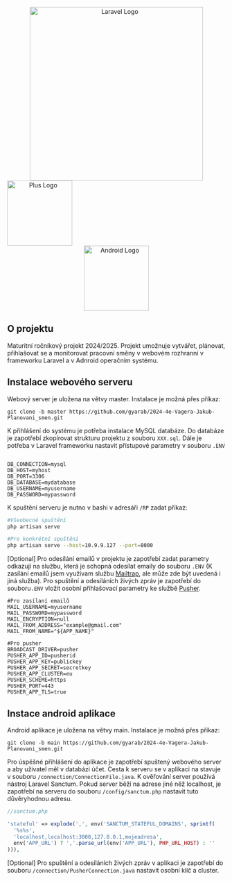 <p align="center">
<a href="https://laravel.com" target="_blank"><img src="https://raw.githubusercontent.com/laravel/art/master/logo-lockup/5%20SVG/2%20CMYK/1%20Full%20Color/laravel-logolockup-cmyk-red.svg" width="400" alt="Laravel Logo"></a> 
  <a href="https://laravel.com" target="_blank"><img src="https://upload.wikimedia.org/wikipedia/commons/thumb/9/9e/Plus_symbol.svg/1200px-Plus_symbol.svg.png" height="150" width="150" style="margin-right: 400" alt="Plus Logo"></a>
<a href="https://laravel.com" target="_blank"><img src="https://upload.wikimedia.org/wikipedia/commons/thumb/c/c1/Android_Studio_icon_%282023%29.svg/2048px-Android_Studio_icon_%282023%29.svg.png"  height="150" width="150" alt="Android Logo"></a>

</p>

<!--<p align="center">
<a href="https://github.com/laravel/framework/actions"><img src="https://github.com/laravel/framework/workflows/tests/badge.svg" alt="Build Status"></a>
<a href="https://packagist.org/packages/laravel/framework"><img src="https://img.shields.io/packagist/dt/laravel/framework" alt="Total Downloads"></a>
<a href="https://packagist.org/packages/laravel/framework"><img src="https://img.shields.io/packagist/v/laravel/framework" alt="Latest Stable Version"></a>
<a href="https://packagist.org/packages/laravel/framework"><img src="https://img.shields.io/packagist/l/laravel/framework" alt="License"></a>
</p>-->

## O projektu

Maturitní ročníkový projekt 2024/2025. Projekt umožnuje vytvářet, plánovat, přihlašovat se a monitorovat pracovní směny v webovém rozhranní v frameworku Laravel a v Adnroid operačním systému. 

## Instalace webového serveru

Webový server je uložena na větvy master. Instalace je možná přes příkaz:  
```git
git clone -b master https://github.com/gyarab/2024-4e-Vagera-Jakub-Planovani_smen.git
```
K přihlášení do systému je potřeba instalace MySQL databáze. Do databáze je zapotřebí zkopírovat strukturu projektu z souboru `XXX.sql`. Dále je potřeba v Laravel frameworku nastavit přístupové parametry v souboru `.ENV`
```env

DB_CONNECTION=mysql
DB_HOST=myhost
DB_PORT=3306
DB_DATABASE=mydatabase
DB_USERNAME=myusername
DB_PASSWORD=mypassword

```
K spuštění serveru je nutno v bashi v adresáři `/RP` zadat příkaz: 
```bash
#Všeobecné spuštění
php artisan serve

#Pro konkrétní spuštění
php artisan serve --host=10.9.9.127 --port=8000
```

[Optional] Pro odesílání emailů v projektu je zapotřebí zadat parametry odkazují na službu, která je schopná odesílat emaily do souboru `.ENV` (K zasílání emailů jsem využívam službu [Mailtrap](https://mailtrap.io/), ale může zde být uvedená i jiná služba). Pro spuštění a odesíláních živých zpráv je zapotřebí do souboru`.ENV` vložit osobní přihlašovací parametry ke službě [Pusher](https://pusher.com/). 
```env
#Pro zasílaní emailů
MAIL_USERNAME=myusername
MAIL_PASSWORD=mypassword
MAIL_ENCRYPTION=null
MAIL_FROM_ADDRESS="example@gmail.com"
MAIL_FROM_NAME="${APP_NAME}"

#Pro pusher
BROADCAST_DRIVER=pusher
PUSHER_APP_ID=pusherid
PUSHER_APP_KEY=publickey
PUSHER_APP_SECRET=secretkey
PUSHER_APP_CLUSTER=eu
PUSHER_SCHEME=https
PUSHER_PORT=443
PUSHER_APP_TLS=true
```
## Instace android aplikace
Android aplikace je uložena na větvy main. Instalace je možná přes příkaz:  
```git
git clone -b main https://github.com/gyarab/2024-4e-Vagera-Jakub-Planovani_smen.git
```
Pro úspěšné přihlášení do aplikace je zapotřebí spuštený webového server a aby uživatel měl v databázi účet. Cesta k serveru se v aplikaci na stavuje v souboru `/connection/ConnectionFile.java`. K ověřování server používá nástroj Laravel Sanctum. Pokud server běží na adrese jiné něž localhost, je zapotřebí na serveru do souboru `/config/sanctum.php` nastavit tuto důvěryhodnou adresu.
```php
//sanctum.php

'stateful' => explode(',', env('SANCTUM_STATEFUL_DOMAINS', sprintf(
  '%s%s',
  'localhost,localhost:3000,127.0.0.1,mojeadresa',
  env('APP_URL') ? ','.parse_url(env('APP_URL'), PHP_URL_HOST) : ''
))),

```
[Optional] Pro spuštění a odesíláních živých zpráv v aplikaci je zapotřebí do souboru `/connection/PusherConnection.java` nastavit osobní klíč a cluster. 


